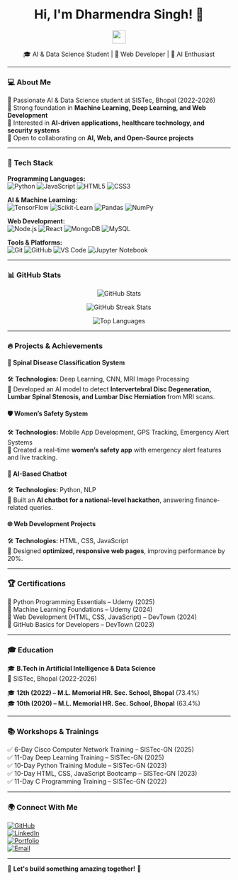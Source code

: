 <h1 align="center">Hi, I'm Dharmendra Singh! 👋</h1>

<p align="center">
  <img src="https://media.giphy.com/media/hvRJCLFzcasrR4ia7z/giphy.gif" width="30px"/>
</p>

<p align="center">
  🎓 AI & Data Science Student | 🚀 Web Developer | 🤖 AI Enthusiast
</p>

---

### **💻 About Me**  
🔹 Passionate AI & Data Science student at SISTec, Bhopal (2022-2026)  
🔹 Strong foundation in **Machine Learning, Deep Learning, and Web Development**  
🔹 Interested in **AI-driven applications, healthcare technology, and security systems**  
🔹 Open to collaborating on **AI, Web, and Open-Source projects**  

---

### 🚀 **Tech Stack**  
**Programming Languages:**  
![Python](https://img.shields.io/badge/Python-3776AB?style=for-the-badge&logo=python&logoColor=white)
![JavaScript](https://img.shields.io/badge/JavaScript-F7DF1E?style=for-the-badge&logo=javascript&logoColor=black)
![HTML5](https://img.shields.io/badge/HTML5-E34F26?style=for-the-badge&logo=html5&logoColor=white)
![CSS3](https://img.shields.io/badge/CSS3-1572B6?style=for-the-badge&logo=css3&logoColor=white)

**AI & Machine Learning:**  
![TensorFlow](https://img.shields.io/badge/TensorFlow-FF6F00?style=for-the-badge&logo=tensorflow&logoColor=white)
![Scikit-Learn](https://img.shields.io/badge/Scikit--Learn-F7931E?style=for-the-badge&logo=scikit-learn&logoColor=white)
![Pandas](https://img.shields.io/badge/Pandas-150458?style=for-the-badge&logo=pandas&logoColor=white)
![NumPy](https://img.shields.io/badge/NumPy-013243?style=for-the-badge&logo=numpy&logoColor=white)

**Web Development:**  
![Node.js](https://img.shields.io/badge/Node.js-43853D?style=for-the-badge&logo=node.js&logoColor=white)
![React](https://img.shields.io/badge/React-20232A?style=for-the-badge&logo=react&logoColor=61DAFB)
![MongoDB](https://img.shields.io/badge/MongoDB-4EA94B?style=for-the-badge&logo=mongodb&logoColor=white)
![MySQL](https://img.shields.io/badge/MySQL-4479A1?style=for-the-badge&logo=mysql&logoColor=white)

**Tools & Platforms:**  
![Git](https://img.shields.io/badge/Git-F05032?style=for-the-badge&logo=git&logoColor=white)
![GitHub](https://img.shields.io/badge/GitHub-181717?style=for-the-badge&logo=github&logoColor=white)
![VS Code](https://img.shields.io/badge/VS%20Code-007ACC?style=for-the-badge&logo=visual-studio-code&logoColor=white)
![Jupyter Notebook](https://img.shields.io/badge/Jupyter-F37626?style=for-the-badge&logo=jupyter&logoColor=white)

---

### 📊 **GitHub Stats**
<p align="center">
  <img src="https://github-readme-stats.vercel.app/api?username=DharmendraSingh989&show_icons=true&theme=radical" alt="GitHub Stats"/>
</p>

<p align="center">
  <img src="https://github-readme-streak-stats.herokuapp.com/?user=DharmendraSingh989&theme=dark" alt="GitHub Streak Stats"/>
</p>

<p align="center">
  <img src="https://github-readme-stats.vercel.app/api/top-langs/?username=DharmendraSingh989&layout=compact&theme=radical" alt="Top Languages"/>
</p>

---

### 🔥 **Projects & Achievements**
#### 🏥 **Spinal Disease Classification System**  
🛠 **Technologies:** Deep Learning, CNN, MRI Image Processing  
🔹 Developed an AI model to detect **Intervertebral Disc Degeneration, Lumbar Spinal Stenosis, and Lumbar Disc Herniation** from MRI scans.  

#### 🛡️ **Women’s Safety System**  
🛠 **Technologies:** Mobile App Development, GPS Tracking, Emergency Alert Systems  
🔹 Created a real-time **women’s safety app** with emergency alert features and live tracking.  

#### 🤖 **AI-Based Chatbot**  
🛠 **Technologies:** Python, NLP  
🔹 Built an **AI chatbot for a national-level hackathon**, answering finance-related queries.  

#### 🌐 **Web Development Projects**  
🛠 **Technologies:** HTML, CSS, JavaScript  
🔹 Designed **optimized, responsive web pages**, improving performance by 20%.  

---

### 🏆 **Certifications**
📜 Python Programming Essentials – Udemy (2025)  
📜 Machine Learning Foundations – Udemy (2024)  
📜 Web Development (HTML, CSS, JavaScript) – DevTown (2024)  
📜 GitHub Basics for Developers – DevTown (2023)  

---

### 🎓 **Education**
🎓 **B.Tech in Artificial Intelligence & Data Science**  
📍 SISTec, Bhopal (2022-2026)  

🎓 **12th (2022) – M.L. Memorial HR. Sec. School, Bhopal** (73.4%)  
🎓 **10th (2020) – M.L. Memorial HR. Sec. School, Bhopal** (63.4%)  

---

### 📚 **Workshops & Trainings**
✅ 6-Day Cisco Computer Network Training – SISTec-GN (2025)  
✅ 11-Day Deep Learning Training – SISTec-GN (2025)  
✅ 10-Day Python Training Module – SISTec-GN (2023)  
✅ 10-Day HTML, CSS, JavaScript Bootcamp – SISTec-GN (2023)  
✅ 11-Day C Programming Training – SISTec-GN (2022)  

---

### 🌍 **Connect With Me**  
[![GitHub](https://img.shields.io/badge/GitHub-181717?style=for-the-badge&logo=github&logoColor=white)](https://github.com/DharmendraSingh989)  
[![LinkedIn](https://img.shields.io/badge/LinkedIn-0077B5?style=for-the-badge&logo=linkedin&logoColor=white)](https://www.linkedin.com/in/dharmendra-singh-98939d)  
[![Portfolio](https://img.shields.io/badge/Portfolio-000?style=for-the-badge&logo=vercel&logoColor=white)](https://dharmendra-singh-profile.netlify.app/)  
[![Email](https://img.shields.io/badge/Email-D14836?style=for-the-badge&logo=gmail&logoColor=white)](mailto:dharmendrasingh98939@gmail.com)  

---

🚀 **Let's build something amazing together!** 🚀
